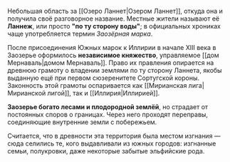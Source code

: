 Небольшая область за [[Озеро Ланнет|Озером Ланнет]], откуда она и получила своё разговорное название. Местные жители называют её **Ланнеж**, или просто **"по ту сторону воды"**; в официальных хрониках чаще употребляется термин _Заозёрная марка_.

После присоединения Южных марок к Иллирии в начале XIII века в Заозерье оформилось **независимое княжество**, управляемое [[дом Мернаваль|домом Мернаваль]]. Право их правления опирается на древнюю грамоту о владении землями по ту сторону Ланнета, якобы выданную ещё при первом сюзеренитете Сортугской короны. Законность этой грамоты оспаривается как [[Мирианская лига|Мирианской лигой]], так и [[Иллирия|Иллирией]].

**Заозерье богато лесами и плодородной землёй**, но страдает от постоянных споров о границах. Через него проходят переправы, соединяющие внутренние земли с побережьем.

Считается, что в древности эта территория была местом изгнания — сюда селились те, кого выдавливали из южных городов: изгнанные семьи, полукровки, даже некоторые забытые эльфийские рода.